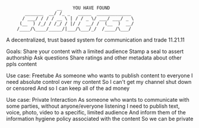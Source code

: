                        __    YOU HAVE FOUND
           _______  __/ /_ _   _____  _____________
          / ___/ / / / __ \ | / / _ \/ ___/ ___/ _ \
         (__  ) /_/ / /_/ / |/ /  __/ /  (__  )  __/
        /____/\____/_____/|___/\___/_/  /____/\___/

A decentralized, trust based system for communication and trade
11.21.11

Goals:
Share your content with a limited audience
Stamp a seal to assert authorship
Ask questions
Share ratings and other metadata about other ppls content

Use case: Freetube
As someone who wants to publish content to everyone
I need absolute control over my content
So I can't get my channel shut down or censored
And so I can keep all of the ad money

Use case: Private Interaction
As someone who wants to communicate with some parties, without anyone/everyone listening
I need to publish text, voice, photo, video to a specific, limited audience
And inform them of the information hygiene policy associated with the content
So we can be private
